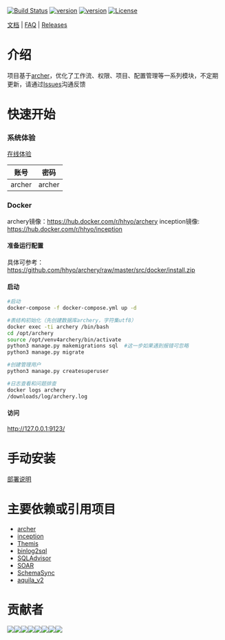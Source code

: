 [![Build Status](https://travis-ci.org/hhyo/archery.svg?branch=master)](https://travis-ci.org/hhyo/archery)
[![version](https://img.shields.io/badge/python-3.6.5-blue.svg)](https://www.python.org/downloads/release/python-365/)
[![version](https://img.shields.io/badge/django-2.0.8-brightgreen.svg)](https://docs.djangoproject.com/zh-hans/2.0/)
[![License](https://img.shields.io/badge/License-Apache%202.0-blue.svg)](http://github.com/hhyo/archery/blob/master/LICENSE)

[文档](https://github.com/hhyo/archery/wiki) | [FAQ](https://github.com/hhyo/archery/wiki/FAQ) | [Releases](https://github.com/hhyo/archery/releases/)

介绍
============
项目基于[archer](https://github.com/jly8866/archer)，优化了工作流、权限、项目、配置管理等一系列模块，不定期更新，请通过[Issues](https://github.com/hhyo/archery/issues)沟通反馈


快速开始
===============
### 系统体验
[在线体验](http://139.199.0.191/) 
  
| 账号 | 密码 |
| --- | --- |
| archer | archer |

### Docker
archery镜像：https://hub.docker.com/r/hhyo/archery
inception镜像: https://hub.docker.com/r/hhyo/inception
#### 准备运行配置
具体可参考：https://github.com/hhyo/archery/raw/master/src/docker/install.zip

#### 启动

```bash
#启动
docker-compose -f docker-compose.yml up -d

#表结构初始化（先创建数据库archery，字符集utf8）
docker exec -ti archery /bin/bash
cd /opt/archery
source /opt/venv4archery/bin/activate
python3 manage.py makemigrations sql  #这一步如果遇到报错可忽略
python3 manage.py migrate 

#创建管理用户
python3 manage.py createsuperuser

#日志查看和问题排查
docker logs archery
/downloads/log/archery.log
```

#### 访问
http://127.0.0.1:9123/

手动安装
===============
[部署说明](https://github.com/hhyo/archery/wiki/%E9%83%A8%E7%BD%B2)

主要依赖或引用项目
===============
- [archer](https://github.com/jly8866/archer)
- [inception](https://github.com/hhyo/inception)
- [Themis](https://github.com/CreditEaseDBA/Themis)
- [binlog2sql](https://github.com/danfengcao/binlog2sql)
- [SQLAdvisor](https://github.com/Meituan-Dianping/SQLAdvisor)
- [SOAR](https://github.com/XiaoMi/soar)
- [SchemaSync](https://github.com/seanlook/SchemaSync)
- [aquila_v2](https://github.com/thinkdb/aquila_v2)

贡献者
===============
[![](https://sourcerer.io/fame/hhyo/hhyo/archery/images/0)](https://sourcerer.io/fame/hhyo/hhyo/archery/links/0)[![](https://sourcerer.io/fame/hhyo/hhyo/archery/images/1)](https://sourcerer.io/fame/hhyo/hhyo/archery/links/1)[![](https://sourcerer.io/fame/hhyo/hhyo/archery/images/2)](https://sourcerer.io/fame/hhyo/hhyo/archery/links/2)[![](https://sourcerer.io/fame/hhyo/hhyo/archery/images/3)](https://sourcerer.io/fame/hhyo/hhyo/archery/links/3)[![](https://sourcerer.io/fame/hhyo/hhyo/archery/images/4)](https://sourcerer.io/fame/hhyo/hhyo/archery/links/4)[![](https://sourcerer.io/fame/hhyo/hhyo/archery/images/5)](https://sourcerer.io/fame/hhyo/hhyo/archery/links/5)[![](https://sourcerer.io/fame/hhyo/hhyo/archery/images/6)](https://sourcerer.io/fame/hhyo/hhyo/archery/links/6)[![](https://sourcerer.io/fame/hhyo/hhyo/archery/images/7)](https://sourcerer.io/fame/hhyo/hhyo/archery/links/7)
